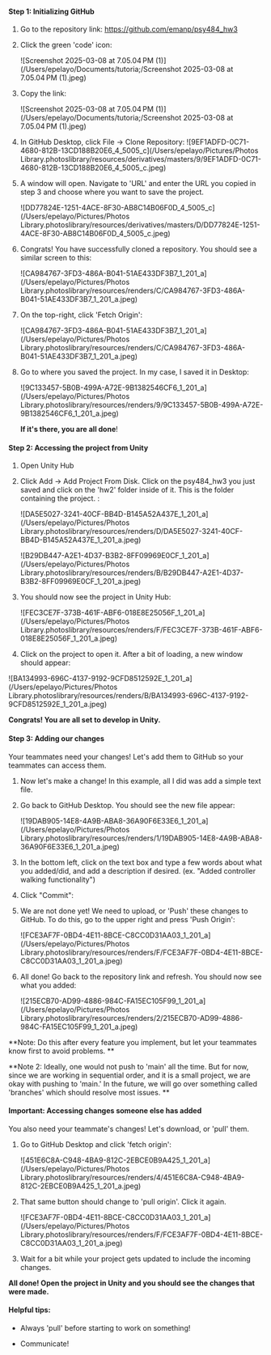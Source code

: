 

#### Step 1: Initializing GitHub

1. Go to the repository link: https://github.com/emanp/psy484_hw3 

2. Click the green 'code' icon:

   ![Screenshot 2025-03-08 at 7.05.04 PM (1)](/Users/epelayo/Documents/tutoria;/Screenshot 2025-03-08 at 7.05.04 PM (1).jpeg)

3. Copy the link: 

   ![Screenshot 2025-03-08 at 7.05.04 PM (1)](/Users/epelayo/Documents/tutoria;/Screenshot 2025-03-08 at 7.05.04 PM (1).jpeg)

   

4. In GitHub Desktop, click File -> Clone Repository: ![9EF1ADFD-0C71-4680-812B-13CD188B20E6_4_5005_c](/Users/epelayo/Pictures/Photos Library.photoslibrary/resources/derivatives/masters/9/9EF1ADFD-0C71-4680-812B-13CD188B20E6_4_5005_c.jpeg)

   

5. A window will open. Navigate to 'URL' and enter the URL you copied in step 3 and choose where you want to save the project. 

   ![DD77824E-1251-4ACE-8F30-AB8C14B06F0D_4_5005_c](/Users/epelayo/Pictures/Photos Library.photoslibrary/resources/derivatives/masters/D/DD77824E-1251-4ACE-8F30-AB8C14B06F0D_4_5005_c.jpeg)

   

6. Congrats! You have successfully cloned a repository. You should see a similar screen to this:

   ![CA984767-3FD3-486A-B041-51AE433DF3B7_1_201_a](/Users/epelayo/Pictures/Photos Library.photoslibrary/resources/renders/C/CA984767-3FD3-486A-B041-51AE433DF3B7_1_201_a.jpeg)

   

7. On the top-right, click 'Fetch Origin':

   ![CA984767-3FD3-486A-B041-51AE433DF3B7_1_201_a](/Users/epelayo/Pictures/Photos Library.photoslibrary/resources/renders/C/CA984767-3FD3-486A-B041-51AE433DF3B7_1_201_a.jpeg)

   

8. Go to where you saved the project. In my case, I saved it in Desktop:

   ![9C133457-5B0B-499A-A72E-9B1382546CF6_1_201_a](/Users/epelayo/Pictures/Photos Library.photoslibrary/resources/renders/9/9C133457-5B0B-499A-A72E-9B1382546CF6_1_201_a.jpeg)

   **If it's there, you are all done**!

   

#### Step 2: Accessing the project from Unity

1. Open Unity Hub

2. Click Add -> Add Project From Disk. Click on the psy484_hw3 you just saved and click on the 'hw2' folder inside of it. This is the folder containing the project. : 

   ![DA5E5027-3241-40CF-BB4D-B145A52A437E_1_201_a](/Users/epelayo/Pictures/Photos Library.photoslibrary/resources/renders/D/DA5E5027-3241-40CF-BB4D-B145A52A437E_1_201_a.jpeg)

   ![B29DB447-A2E1-4D37-B3B2-8FF09969E0CF_1_201_a](/Users/epelayo/Pictures/Photos Library.photoslibrary/resources/renders/B/B29DB447-A2E1-4D37-B3B2-8FF09969E0CF_1_201_a.jpeg)

   

3. You should now see the project in Unity Hub: 

   ![FEC3CE7F-373B-461F-ABF6-018E8E25056F_1_201_a](/Users/epelayo/Pictures/Photos Library.photoslibrary/resources/renders/F/FEC3CE7F-373B-461F-ABF6-018E8E25056F_1_201_a.jpeg)

   

4. Click on the project to open it. After a bit of loading, a new window should appear: 

![BA134993-696C-4137-9192-9CFD8512592E_1_201_a](/Users/epelayo/Pictures/Photos Library.photoslibrary/resources/renders/B/BA134993-696C-4137-9192-9CFD8512592E_1_201_a.jpeg)

**Congrats! You are all set to develop in Unity.**



#### Step 3: Adding our changes 

Your teammates need your changes! Let's add them to GitHub so your teammates can access them.

1. Now let's make a change! In this example, all I did was add a simple text file. 

2. Go back to GitHub Desktop. You should see the new file appear: 

   ![19DAB905-14E8-4A9B-ABA8-36A90F6E33E6_1_201_a](/Users/epelayo/Pictures/Photos Library.photoslibrary/resources/renders/1/19DAB905-14E8-4A9B-ABA8-36A90F6E33E6_1_201_a.jpeg)

   

3. In the bottom left, click on the text box and type a few words about what  you added/did, and add a description if desired. (ex. "Added controller walking functionality")

4. Click "Commit": 

   

   

5. We are not done yet! We need to upload, or 'Push' these changes to GitHub. To do this, go to the upper right and press 'Push Origin': 

   ![FCE3AF7F-0BD4-4E11-8BCE-C8CC0D31AA03_1_201_a](/Users/epelayo/Pictures/Photos Library.photoslibrary/resources/renders/F/FCE3AF7F-0BD4-4E11-8BCE-C8CC0D31AA03_1_201_a.jpeg)

   

6. All done! Go back to the repository link and refresh. You should now see what you added:

   ![215ECB70-AD99-4886-984C-FA15EC105F99_1_201_a](/Users/epelayo/Pictures/Photos Library.photoslibrary/resources/renders/2/215ECB70-AD99-4886-984C-FA15EC105F99_1_201_a.jpeg)

   

**Note: Do this after every feature you implement, but let your teammates know first to avoid problems. **

**Note 2: Ideally, one would not push to 'main' all the time. But for now, since we are working in sequential order, and it is a small project, we are okay with pushing to 'main.' In the future, we will go over something called 'branches' which should resolve most issues. **



#### Important: Accessing changes someone else has added

You also need your teammate's changes! Let's download, or 'pull' them.

1. Go to GitHub Desktop and click 'fetch origin':

   ![451E6C8A-C948-4BA9-812C-2EBCE0B9A425_1_201_a](/Users/epelayo/Pictures/Photos Library.photoslibrary/resources/renders/4/451E6C8A-C948-4BA9-812C-2EBCE0B9A425_1_201_a.jpeg)

   

2. That same button should change to 'pull origin'. Click it again. 

   ![FCE3AF7F-0BD4-4E11-8BCE-C8CC0D31AA03_1_201_a](/Users/epelayo/Pictures/Photos Library.photoslibrary/resources/renders/F/FCE3AF7F-0BD4-4E11-8BCE-C8CC0D31AA03_1_201_a.jpeg)

   

3. Wait for a bit while your project gets updated to include the incoming changes. 

   

**All done! Open the project in Unity and you should see the changes that were made.**



#### Helpful tips: 

- Always 'pull' before starting to work on something!

- Communicate! 









 







